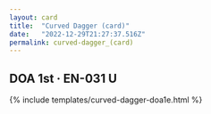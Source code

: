 ```yaml
---
layout: card
title:  "Curved Dagger (card)"
date:   "2022-12-29T21:27:37.516Z"
permalink: curved-dagger_(card)
---
```


## DOA 1st &middot; EN-031 U

{% include templates/curved-dagger-doa1e.html %}
